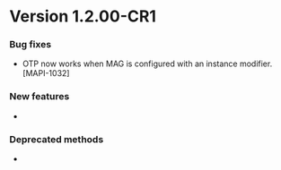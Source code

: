 # Version 1.2.00-CR1

### Bug fixes
- OTP now works when MAG is configured with an instance modifier.  [MAPI-1032]

### New features
- 

### Deprecated methods
- 



 [mag]: https://docops.ca.com/mag
 [mas.ca.com]: http://mas.ca.com/
 [docs]: http://mas.ca.com/docs/
 [blog]: http://mas.ca.com/blog/

 [releases]: ../../releases
 [contributing]: /CONTRIBUTING.md
 [license-link]: /LICENSE
